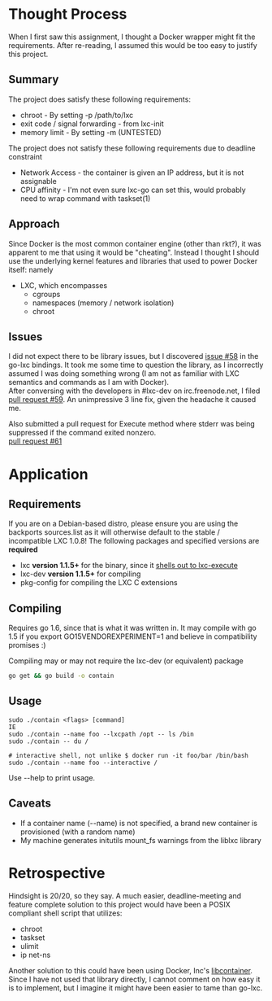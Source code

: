 # Thought Process
When I first saw this assignment, I thought a Docker wrapper might fit the 
requirements. After re-reading, I assumed this would be too easy to justify 
this project.  

## Summary
The project does satisfy these following requirements:
* chroot - By setting -p /path/to/lxc
* exit code / signal forwarding - from lxc-init
* memory limit - By setting -m <bytes> (UNTESTED)

The project does not satisfy these following requirements due to deadline constraint
* Network Access - the container is given an IP address, but it is not assignable
* CPU affinity - I'm not even sure lxc-go can set this, would probably need
to wrap command with taskset(1)

## Approach
Since Docker is the most common container engine (other than rkt?), it was apparent 
to me that using it would be "cheating". Instead I thought I should use the underlying
kernel features and libraries that used to power Docker itself: namely

* LXC, which encompasses
    * cgroups
    * namespaces (memory / network isolation)
    * chroot

## Issues
I did not expect there to be library issues, but I discovered 
[issue #58](https://github.com/lxc/go-lxc/issues/58) in the go-lxc bindings.
It took me some time to question the library, as I incorrectly assumed 
I was doing something wrong (I am not as familiar with LXC semantics and commands 
as I am with Docker).  
After conversing with the developers in #lxc-dev on irc.freenode.net, I filed 
[pull request #59](https://github.com/lxc/go-lxc/pull/59). An unimpressive 3 
line fix, given the headache it caused me.

Also submitted a pull request for Execute method where stderr was being 
suppressed if the command exited nonzero.  
[pull request #61](https://github.com/lxc/go-lxc/pull/61)

# Application
## Requirements
If you are on a Debian-based distro, please ensure you are using the backports 
sources.list as it will otherwise default to the stable / incompatible LXC 1.0.8!
The following packages and specified versions are **required**
* lxc **version 1.1.5+** for the binary, since it [shells out to lxc-execute](https://github.com/lxc/go-lxc/blob/v2/container.go#L461-L473) 
* lxc-dev **version 1.1.5+** for compiling
* pkg-config for compiling the LXC C extensions

## Compiling
Requires go 1.6, since that is what it was written in. It may compile 
with go 1.5 if you export GO15VENDOREXPERIMENT=1 and believe in compatibility 
promises :)

Compiling may or may not require the lxc-dev (or equivalent) package 
```sh
go get && go build -o contain
```

## Usage
```
sudo ./contain <flags> [command]
IE
sudo ./contain --name foo --lxcpath /opt -- ls /bin
sudo ./contain -- du /

# interactive shell, not unlike $ docker run -it foo/bar /bin/bash
sudo ./contain --name foo --interactive /
```

Use --help to print usage.

## Caveats
* If a container name (--name) is not specified, a brand new container is 
provisioned (with a random name)
* My machine generates initutils mount_fs warnings from the liblxc library

# Retrospective
Hindsight is 20/20, so they say. A much easier, deadline-meeting and 
feature complete solution to this project would have been a POSIX compliant
shell script that utilizes:
* chroot
* taskset
* ulimit
* ip net-ns

Another solution to this could have been using Docker, Inc's 
[libcontainer](https://github.com/opencontainers/runc/tree/master/libcontainer).
Since I have not used that library directly, I cannot comment on how easy it is 
to implement, but I imagine it might have been easier to tame than go-lxc.
